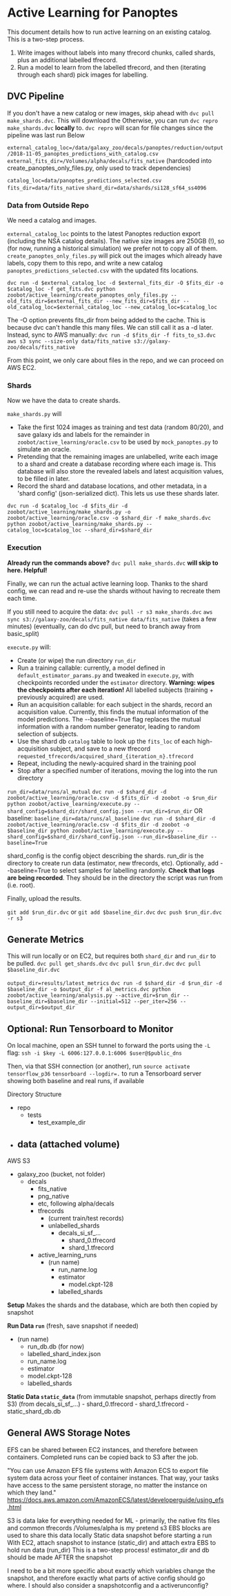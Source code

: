 # Active Learning for Panoptes

This document details how to run active learning on an existing catalog. This is a two-step process.
1. Write images without labels into many tfrecord chunks, called shards, plus an additional labelled tfrecord.
2. Run a model to learn from the labelled tfrecord, and then (iterating through each shard) pick images for labelling.

## DVC Pipeline

If you don't have a new catalog or new images, skip ahead with `dvc pull make_shards.dvc`. 
This will download the 
Otherwise, you can run `dvc repro make_shards.dvc` **locally** to. `dvc repro` will scan for file changes since the pipeline was last run 
Below


`external_catalog_loc=/data/galaxy_zoo/decals/panoptes/reduction/output/2018-11-05_panoptes_predictions_with_catalog.csv`
`external_fits_dir=/Volumes/alpha/decals/fits_native` (hardcoded into create_panoptes_only_files.py, only used to track dependencies)

`catalog_loc=data/panoptes_predictions_selected.csv`
`fits_dir=data/fits_native`
`shard_dir=data/shards/si128_sf64_ss4096`

### Data from Outside Repo

We need a catalog and images. 

`external_catalog_loc` points to the latest Panoptes reduction export (including the NSA catalog details).
The native size images are 250GB (!), so (for now, running a historical simulation) we prefer not to copy all of them.
`create_panoptes_only_files.py` will pick out the images which already have labels, copy them to this repo, and write a new catalog `panoptes_predictions_selected.csv` with the updated fits locations.

`dvc run -d $external_catalog_loc -d $external_fits_dir -O $fits_dir -o $catalog_loc -f get_fits.dvc python zoobot/active_learning/create_panoptes_only_files.py --old_fits_dir=$external_fits_dir --new_fits_dir=$fits_dir --old_catalog_loc=$external_catalog_loc --new_catalog_loc=$catalog_loc`

The -O option prevents fits_dir from being added to the cache. This is because dvc can't handle this many files. We can still call it as a -d later. Instead, sync to AWS manually:
`dvc run -d $fits_dir -f fits_to_s3.dvc aws s3 sync --size-only data/fits_native s3://galaxy-zoo/decals/fits_native`

From this point, we only care about files in the repo, and we can proceed on AWS EC2.

### Shards

Now we have the data to create shards. 

`make_shards.py` will 
- Take the first 1024 images as training and test data (random 80/20), and save galaxy ids and labels for the remainder in `zoobot/active_learning/oracle.csv` to be used by `mock_panoptes.py` to simulate an oracle.
- Pretending that the remaining images are unlabelled, write each image to a shard and create a database recording where each image is. This database will also store the revealed labels and latest acquisition values, to be filled in later.
- Record the shard and database locations, and other metadata, in a 'shard config' (json-serialized dict). This lets us use these shards later.

`dvc run -d $catalog_loc -d $fits_dir -d zoobot/active_learning/make_shards.py -o zoobot/active_learning/oracle.csv -o $shard_dir -f make_shards.dvc python zoobot/active_learning/make_shards.py --catalog_loc=$catalog_loc --shard_dir=$shard_dir`

### Execution

**Already run the commands above?** `dvc pull make_shards.dvc` **will skip to here. Helpful!**


Finally, we can run the actual active learning loop. Thanks to the shard config, we can read and re-use the shards without having to recreate them each time.

If you still need to acquire the data:
`dvc pull -r s3 make_shards.dvc`
`aws sync s3://galaxy-zoo/decals/fits_native data/fits_native` (takes a few minutes)
(eventually, can do dvc pull, but need to branch away from basic_split)

`execute.py` will:
- Create (or wipe) the run directory `run_dir`
- Run a training callable: currently, a model defined in `default_estimator_params.py` and tweaked in `execute.py`, with checkpoints recorded under the `estimator` directory. **Warning: wipes the checkpoints after each iteration!** All labelled subjects (training + previously acquired) are used.
- Run an acquisition callable: for each subject in the shards, record an acquisition value. Currently, this finds the mutual information of the model predictions. The --baseline=True flag replaces the mutual information with a random number generator, leading to random selection of subjects. 
- Use the shard db `catalog` table to look up the `fits_loc` of each high-acquisition subject, and save to a new tfrecord `requested_tfrecords/acquired_shard_{iteration_n}.tfrecord`
- Repeat, including the newly-acquired shard in the training pool
- Stop after a specified number of iterations, moving the log into the run directory

`run_dir=data/runs/al_mutual`
`dvc run -d $shard_dir -d zoobot/active_learning/oracle.csv -d $fits_dir -d zoobot -o $run_dir python zoobot/active_learning/execute.py --shard_config=$shard_dir/shard_config.json --run_dir=$run_dir`
OR baseline:
`baseline_dir=data/runs/al_baseline`
`dvc run -d $shard_dir -d zoobot/active_learning/oracle.csv -d $fits_dir -d zoobot -o $baseline_dir python zoobot/active_learning/execute.py --shard_config=$shard_dir/shard_config.json --run_dir=$baseline_dir --baseline=True`

shard_config is the config object describing the shards. run_dir is the directory to create run data (estimator, new tfrecords, etc).
Optionally, add --baseline=True to select samples for labelling randomly.
**Check that logs are being recorded**. They should be in the directory the script was run from (i.e. root).

Finally, upload the results.

`git add $run_dir.dvc` or `git add $baseline_dir.dvc`
`dvc push $run_dir.dvc -r s3`

## Generate Metrics

This will run locally or on EC2, but requires both `shard_dir` and `run_dir` to be pulled.
`dvc pull get_shards.dvc`
`dvc pull $run_dir.dvc`
`dvc pull $baseline_dir.dvc`

`output_dir=results/latest_metrics`
`dvc run -d $shard_dir -d $run_dir -d $baseline_dir -o $output_dir -f al_metrics.dvc python zoobot/active_learning/analysis.py --active_dir=$run_dir --baseline_dir=$baseline_dir --initial=512 --per_iter=256 --output_dir=$output_dir`

## Optional: Run Tensorboard to Monitor

On local machine, open an SSH tunnel to forward the ports using the `-L` flag:
`ssh -i $key -L 6006:127.0.0.1:6006 $user@$public_dns`

Then, via that SSH connection (or another), run
`source activate tensorflow_p36`
`tensorboard --logdir=.`
to run a Tensorboard server showing both baseline and real runs, if available

Directory Structure
- repo
    - tests
        - test_example_dir
- data (attached volume)
    - 

AWS S3
- galaxy_zoo (bucket, not folder)
    - decals
        - fits_native
        - png_native
        - etc, following alpha/decals
        - tfrecords
            - (current train/test records)
            - unlabelled_shards
                - decals_si_sf_...
                    - shard_0.tfrecord
                    - shard_1.tfrecord
        - active_learning_runs
            - (run name)
                - run_name.log
                - estimator
                    - model.ckpt-128
                - labelled_shards


**Setup**
Makes the shards and the database, which are both then copied by snapshot

**Run Data `run`** (fresh, save snapshot if needed)
- (run name)
    - run_db.db (for now)
    - labelled_shard_index.json
    - run_name.log
    - estimator
    - model.ckpt-128
    - labelled_shards

**Static Data `static_data`** (from immutable snapshot, perhaps directly from S3)
(from decals_si_sf_...)
    - shard_0.tfrecord
    - shard_1.tfrecord
    - static_shard_db.db



## General AWS Storage Notes

EFS can be shared between EC2 instances, and therefore between containers. Completed runs can be copied back to S3 after the job.

"You can use Amazon EFS file systems with Amazon ECS to export file system data across your fleet of container instances. That way, your tasks have access to the same persistent storage, no matter the instance on which they land."
https://docs.aws.amazon.com/AmazonECS/latest/developerguide/using_efs.html


S3 is data lake for everything needed for ML - primarily, the native fits files and common tfrecords
/Volumes/alpha is my pretend s3
EBS blocks are used to share this data locally
Static data snapshot before starting a run
With EC2, attach snapshot to instance (static_dir) and attach extra EBS to hold run data (run_dir)
This is a two-step process! estimator_dir and db should be made AFTER the snapshot

I need to be a bit more specific about exactly which variables change the snapshot, and therefore exactly what parts of active config should go where. I should also consider a snapshotconfig and a activerunconfig?

